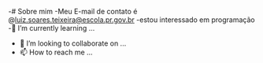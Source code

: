-# Sobre mim
-Meu E-mail de contato é @luiz.soares.teixeira@escola.pr.gov.br
-estou interessado em programação
-🌱 I’m currently learning ...
- 💞️ I’m looking to collaborate on ...
- 📫 How to reach me ...

<!---
luizomaisbrabo/luizomaisbrabo is a ✨ special ✨ repository because its `README.md` (this file) appears on your GitHub profile.
You can click the Preview link to take a look at your changes.
--->
